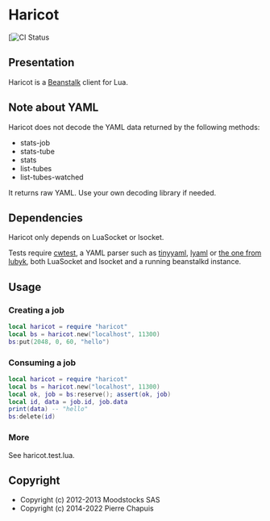 # Haricot

[![CI Status](github.com/catwell/haricot/actions/workflows/ci.yml/badge.svg?branch=master)

## Presentation

Haricot is a [Beanstalk](http://kr.github.com/beanstalkd/) client for Lua.

## Note about YAML

Haricot does not decode the YAML data returned by the following methods:

- stats-job
- stats-tube
- stats
- list-tubes
- list-tubes-watched

It returns raw YAML. Use your own decoding library if needed.

## Dependencies

Haricot only depends on LuaSocket or lsocket.

Tests require [cwtest](https://github.com/catwell/cwtest), a YAML parser such as
[tinyyaml](https://luarocks.org/modules/membphis/lua-tinyyaml), [lyaml](https://github.com/gvvaughan/lyaml) or [the one from lubyk](https://github.com/lubyk/yaml/), both LuaSocket and lsocket and a running beanstalkd instance.

## Usage

### Creating a job

```lua
local haricot = require "haricot"
local bs = haricot.new("localhost", 11300)
bs:put(2048, 0, 60, "hello")
```

### Consuming a job

```lua
local haricot = require "haricot"
local bs = haricot.new("localhost", 11300)
local ok, job = bs:reserve(); assert(ok, job)
local id, data = job.id, job.data
print(data) -- "hello"
bs:delete(id)
```

### More

See haricot.test.lua.

## Copyright

- Copyright (c) 2012-2013 Moodstocks SAS
- Copyright (c) 2014-2022 Pierre Chapuis

